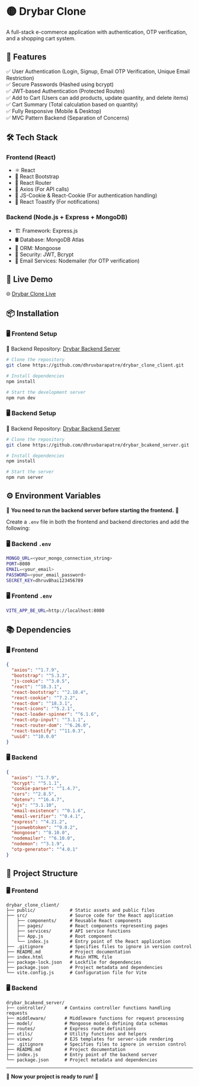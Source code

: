 # 🟡 Drybar Clone
A full-stack e-commerce application with authentication, OTP verification, and a shopping cart system.

## 🚀 Features
✅ User Authentication (Login, Signup, Email OTP Verification, Unique Email Restriction)  
✅ Secure Passwords (Hashed using bcrypt)  
✅ JWT-based Authentication (Protected Routes)  
✅ Add to Cart (Users can add products, update quantity, and delete items)  
✅ Cart Summary (Total calculation based on quantity)  
✅ Fully Responsive (Mobile & Desktop)  
✅ MVC Pattern Backend (Separation of Concerns)  

## 🛠 Tech Stack
### **Frontend (React)**
- ⚛️ React
- 🎨 React Bootstrap
- 🔀 React Router
- 📡 Axios (For API calls)
- 🍪 JS-Cookie & React-Cookie (For authentication handling)
- 🔔 React Toastify (For notifications)

### **Backend (Node.js + Express + MongoDB)**
- 🏗️ Framework: Express.js
- 🛢️ Database: MongoDB Atlas
- 🔗 ORM: Mongoose
- 🔐 Security: JWT, Bcrypt
- 📧 Email Services: Nodemailer (for OTP verification)

## 🔗 Live Demo
🌐 [Drybar Clone Live](https://drybarclonedhruv.vercel.app)

## 📦 Installation
### 🖥️ Frontend Setup
🔗 Backend Repository: [Drybar Backend Server](https://github.com/dhruvbarapatre/drybar_clone_client)
```sh
# Clone the repository
git clone https://github.com/dhruvbarapatre/drybar_clone_client.git

# Install dependencies
npm install

# Start the development server
npm run dev
```

### 🖥 Backend Setup
🔗 Backend Repository: [Drybar Backend Server](https://github.com/dhruvbarapatre/drybar_bcakend_server)
```sh
# Clone the repository
git clone https://github.com/dhruvbarapatre/drybar_bcakend_server.git

# Install dependencies
npm install

# Start the server
npm run server
```

## ⚙️ Environment Variables
🚨 **You need to run the backend server before starting the frontend.** 🚨

Create a `.env` file in both the frontend and backend directories and add the following:

### 🖥 Backend `.env`
```sh
MONGO_URL=<your_mongo_connection_string>
PORT=8080
EMAIL=<your_email>
PASSWORD=<your_email_password>
SECRET_KEY=dhruvBhai123456789
```

### 🖥️ Frontend `.env`
```sh
VITE_APP_BE_URL=http://localhost:8080
```

## 📚 Dependencies
### 🖥️ Frontend
```json
{
  "axios": "^1.7.9",
  "bootstrap": "^5.3.3",
  "js-cookie": "^3.0.5",
  "react": "^18.3.1",
  "react-bootstrap": "^2.10.4",
  "react-cookie": "^7.2.2",
  "react-dom": "^18.3.1",
  "react-icons": "^5.2.1",
  "react-loader-spinner": "^6.1.6",
  "react-otp-input": "^3.1.1",
  "react-router-dom": "^6.26.0",
  "react-toastify": "^11.0.3",
  "uuid": "^10.0.0"
}
```

### 🖥 Backend
```json
{
  "axios": "^1.7.9",
  "bcrypt": "^5.1.1",
  "cookie-parser": "^1.4.7",
  "cors": "^2.8.5",
  "dotenv": "^16.4.7",
  "ejs": "^3.1.10",
  "email-existence": "^0.1.6",
  "email-verifier": "^0.4.1",
  "express": "^4.21.2",
  "jsonwebtoken": "^9.0.2",
  "mongoose": "^8.10.0",
  "nodemailer": "^6.10.0",
  "nodemon": "^3.1.9",
  "otp-generator": "^4.0.1"
}
```

## 📂 Project Structure
### 🖥️ Frontend
```
drybar_clone_client/
├── public/             # Static assets and public files
├── src/                # Source code for the React application
│   ├── components/     # Reusable React components
│   ├── pages/          # React components representing pages
│   ├── services/       # API service functions
│   ├── App.js          # Root component
│   └── index.js        # Entry point of the React application
├── .gitignore          # Specifies files to ignore in version control
├── README.md           # Project documentation
├── index.html          # Main HTML file
├── package-lock.json   # Lockfile for dependencies
├── package.json        # Project metadata and dependencies
└── vite.config.js      # Configuration file for Vite
```

### 🖥 Backend
```
drybar_bcakend_server/
├── controller/       # Contains controller functions handling requests
├── middleware/       # Middleware functions for request processing
├── model/            # Mongoose models defining data schemas
├── routes/           # Express route definitions
├── utils/            # Utility functions and helpers
├── views/            # EJS templates for server-side rendering
├── .gitignore        # Specifies files to ignore in version control
├── README.md         # Project documentation
├── index.js          # Entry point of the backend server
└── package.json      # Project metadata and dependencies
```
---
🚀 **Now your project is ready to run!** 🚀

